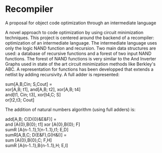 # Recompiler
A proposal for object code optimization through an intermediate language

A novel approach to code optimization by using circuit minimization techniques.
This project is centered around the backend of a recompiler: optimization of an intermediate language.
The intermediate language uses only the logic NAND function and recursion.
Two main data structures are used: a database of recursive functions and a forest of two input NAND functions.
The forest of NAND functions is very similar to the And Inverter Graphs used in state of the art circuit minimization methods like  Berkley's ABC.
A representation for functions has been developped that extends a netlist by adding recursivity.
A full adder is represented:

sum[A,B,Cin; S,Cout] =  
    xor[A,B; t1], and[A,B; t2], xor[A,B; t4]  
    and[t1, Cin; t3], xor[t4,C; S]  
    or[t2,t3; Cout]  
    
The addition of natural numbers algorithm (using full adders) is:

add[A,B; C(D{0}&E&F)] =  
	and [A{0},B{0}; t1] xor [A{0},B{0}; F]   
	sumR [A{n-1..1},1{n-1..1},t1; E,D]  
sumR[A,B,C; D(E&F),G(H&I)] =  
	sum [A{0},B{0},C; F,H]  
	sumR [A{n-1..1},B{n-1..1},H; E,I]  


